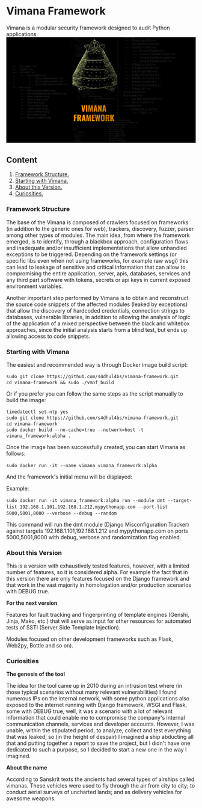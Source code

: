 # Vimana Framework
Vimana is a modular security framework designed to audit Python applications.
![Alt text](imgs/vimana1.png?raw=true "VIMANAFRAMEWORK")

## Content
1. [ Framework Structure. ](#struct)
2. [ Starting with Vimana. ](#starting)
3. [ About this Version. ](#about)
3. [ Curiosities. ](#curio)


<a name="struct"></a>
### Framework Structure

The base of the Vimana is composed of crawlers focused on frameworks (in addition to the generic ones for web), trackers, discovery, fuzzer, parser among other types of modules. The main idea, from where the framework emerged, is to identify, through a blackbox approach, configuration flaws and inadequate and/or insufficient implementations that allow unhandled exceptions to be triggered. Depending on the framework settings (or specific libs even when not using frameworks, for example raw wsgi) this can lead to leakage of sensitive and critical information that can allow to compromising the entire application, server, apis, databases, services and any third part software with tokens, secrets or api keys in current exposed environment variables.

Another important step performed by Vimana is to obtain and reconstruct the source code snippets of the affected modules (leaked by exceptions) that allow the discovery of hardcoded credentials, connection strings to databases, vulnerable libraries, in addition to allowing the analysis of logic of the application of a mixed perspective between the black and whitebox approaches, since the initial analysis starts from a blind test, but ends up allowing access to code snippets.


<a name="starting"></a>
### Starting with Vimana

The easiest and recommended way is through Docker image build script:
```
sudo git clone https://github.com/s4dhul4bs/vimana-framework.git
cd vimana-framework && sudo ./vmnf_build
```
Or if you prefer you can follow the same steps as the script manually to build the image:
```
timedatectl set-ntp yes
sudo git clone https://github.com/s4dhul4bs/vimana-framework.git
cd vimana-framework
sudo docker build --no-cache=true --network=host -t vimana_framework:alpha .
```
Once the image has been successfully created, you can start Vimana as follows:

```sudo docker run -it --name vimana vimana_framework:alpha```

And the framework's initial menu will be displayed:

Example:

```sudo docker run -it vimana_framework:alpha run --module dmt --target-list 192.168.1.101,192.168.1.212,mypythonapp.com --port-list 5000,5001,8000 --verbose --debug --random```

This command will run the dmt module (Django Misconfiguration Tracker) against targets 192.168.1.101,192.168.1.212 and mypythonapp.com on ports 5000,5001,8000 with debug, verbose and randomization flag enabled.


<a name="about"></a>
### About this Version

This is a version with exhaustively tested features, however, with a limited number of features, so it is considered alpha. For example the fact that in this version there are only features focused on the Django framework and that work in the vast majority in homologation and/or production scenarios with DEBUG true.

**For the next version**

Features for fault tracking and fingerprinting of template engines (Genshi, Jinja, Mako, etc.) that will serve as input for other resources for automated tests of SSTI (Server Side Template Injection).

Modules focused on other development frameworks such as Flask, Web2py, Bottle and so on).


<a name="curio"></a>
### Curiosities

**The genesis of the tool**

The idea for the tool came up in 2010 during an intrusion test where (in those typical scenarios without many relevant vulnerabilities) I found numerous IPs on the internal network, with some python applications also exposed to the internet running with Django framework, WSGI and Flask, some with DEBUG true, well, it was a scenario with a lot of relevant information that could enable me to compromise the company's internal communication channels, services and developer accounts. However, I was unable, within the stipulated period, to analyze, collect and test everything that was leaked, so (in the height of despair) I imagined a ship abducting all that and putting together a report to save the project, but I didn't have one dedicated to such a purpose, so I decided to start a new one in the way I imagined.

**About the name**

According to Sanskrit texts the ancients had several types of airships called vimanas. These vehicles were used to fly through the air from city to city; to conduct aerial surveys of uncharted lands; and as delivery vehicles for awesome weapons.
